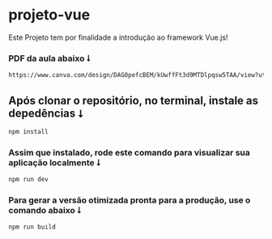 # projeto-vue

Este Projeto tem por finalidade a introdução ao framework Vue.js!

### PDF da aula abaixo ⭣

```sh
https://www.canva.com/design/DAG0pefcBEM/kUwffFt3d9MTDlpqsw5TAA/view?utm_content=DAG0pefcBEM&utm_campaign=designshare&utm_medium=link2&utm_source=uniquelinks&utlId=h6072971545#4
```

## Após clonar o repositório, no terminal, instale as depedências ⭣

```sh
npm install
```

### Assim que instalado, rode este comando para visualizar sua aplicação localmente ⭣

```sh
npm run dev
```

### Para gerar a versão otimizada pronta para a produção, use o comando abaixo ⭣

```sh
npm run build
```




